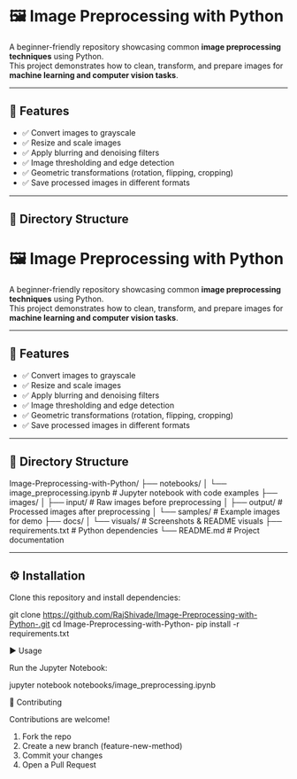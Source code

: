 # 🖼️ Image Preprocessing with Python

A beginner-friendly repository showcasing common **image preprocessing techniques** using Python.  
This project demonstrates how to clean, transform, and prepare images for **machine learning and computer vision tasks**.

---

## 🚀 Features

- ✅ Convert images to grayscale  
- ✅ Resize and scale images  
- ✅ Apply blurring and denoising filters  
- ✅ Image thresholding and edge detection  
- ✅ Geometric transformations (rotation, flipping, cropping)  
- ✅ Save processed images in different formats  

---

## 📂 Directory Structure

# 🖼️ Image Preprocessing with Python

A beginner-friendly repository showcasing common **image preprocessing techniques** using Python.  
This project demonstrates how to clean, transform, and prepare images for **machine learning and computer vision tasks**.

---

## 🚀 Features

- ✅ Convert images to grayscale  
- ✅ Resize and scale images  
- ✅ Apply blurring and denoising filters  
- ✅ Image thresholding and edge detection  
- ✅ Geometric transformations (rotation, flipping, cropping)  
- ✅ Save processed images in different formats  

---

## 📂 Directory Structure

Image-Preprocessing-with-Python/
├── notebooks/
│ └── image_preprocessing.ipynb # Jupyter notebook with code examples
├── images/
│ ├── input/ # Raw images before preprocessing
│ ├── output/ # Processed images after preprocessing
│ └── samples/ # Example images for demo
├── docs/
│ └── visuals/ # Screenshots & README visuals
├── requirements.txt # Python dependencies
└── README.md # Project documentation


---

## ⚙️ Installation

Clone this repository and install dependencies:

git clone https://github.com/RajShivade/Image-Preprocessing-with-Python-.git
cd Image-Preprocessing-with-Python-
pip install -r requirements.txt

▶️ Usage

Run the Jupyter Notebook:

jupyter notebook notebooks/image_preprocessing.ipynb


🤝 Contributing

Contributions are welcome!

1. Fork the repo
2. Create a new branch (feature-new-method)
3. Commit your changes
4. Open a Pull Request
